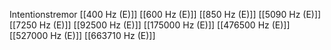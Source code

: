 Intentionstremor
[[400 Hz (E)]]
[[600 Hz (E)]]
[[850 Hz (E)]]
[[5090 Hz (E)]]
[[7250 Hz (E)]]
[[92500 Hz (E)]]
[[175000 Hz (E)]]
[[476500 Hz (E)]]
[[527000 Hz (E)]]
[[663710 Hz (E)]]